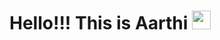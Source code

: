 <h1>
  Hello!!! This is Aarthi
  <img src="https://media.giphy.com/media/hvRJCLFzcasrR4ia7z/giphy.gif" width="30px"/>
</h1>
